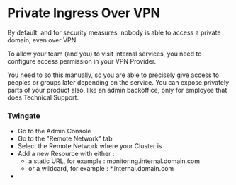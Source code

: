 # Private Ingress Over VPN

By default, and for security measures, nobody is able to access a private domain, even over VPN.

To allow your team (and you) to visit internal services, you need to configure access permission in your VPN Provider.

You need to so this manually, so you are able to precisely give access to peoples or groups later depending on the service. You can expose privately parts of your product also, like an admin backoffice, only for employee that does Technical Support.

### Twingate

* Go to the Admin Console
* Go to the "Remote Network" tab
* Select the Remote Network where your Cluster is
* Add a new Resource with either :&#x20;
  * a static URL, for example : monitoring.internal.domain.com
  * or a wildcard, for example : \*.internal.domain.com
*
